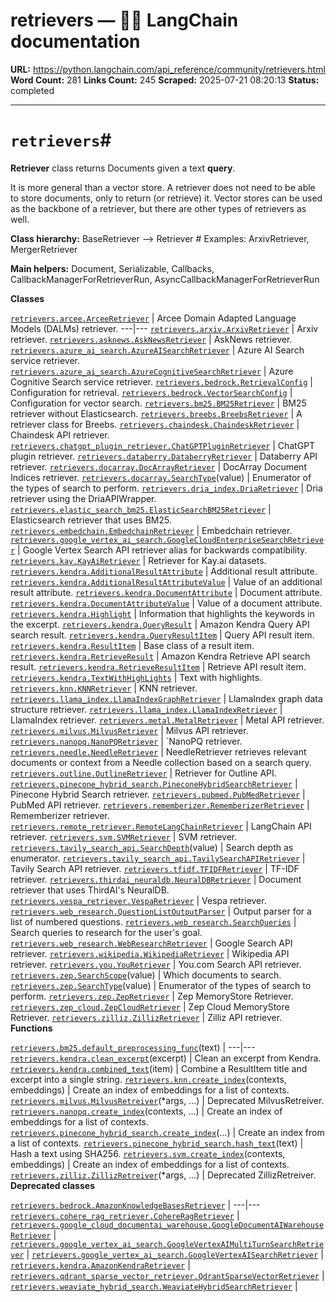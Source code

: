 # retrievers — 🦜🔗 LangChain  documentation

**URL:** https://python.langchain.com/api_reference/community/retrievers.html
**Word Count:** 281
**Links Count:** 245
**Scraped:** 2025-07-21 08:20:13
**Status:** completed

---

# `retrievers`\#

**Retriever** class returns Documents given a text **query**.

It is more general than a vector store. A retriever does not need to be able to store documents, only to return \(or retrieve\) it. Vector stores can be used as the backbone of a retriever, but there are other types of retrievers as well.

**Class hierarchy:**               BaseRetriever --> <name>Retriever  # Examples: ArxivRetriever, MergerRetriever     

**Main helpers:**               Document, Serializable, Callbacks,     CallbackManagerForRetrieverRun, AsyncCallbackManagerForRetrieverRun     

**Classes**

[`retrievers.arcee.ArceeRetriever`](https://python.langchain.com/api_reference/community/retrievers/langchain_community.retrievers.arcee.ArceeRetriever.html#langchain_community.retrievers.arcee.ArceeRetriever "langchain_community.retrievers.arcee.ArceeRetriever") | Arcee Domain Adapted Language Models \(DALMs\) retriever.   ---|---   [`retrievers.arxiv.ArxivRetriever`](https://python.langchain.com/api_reference/community/retrievers/langchain_community.retrievers.arxiv.ArxivRetriever.html#langchain_community.retrievers.arxiv.ArxivRetriever "langchain_community.retrievers.arxiv.ArxivRetriever") | Arxiv retriever.   [`retrievers.asknews.AskNewsRetriever`](https://python.langchain.com/api_reference/community/retrievers/langchain_community.retrievers.asknews.AskNewsRetriever.html#langchain_community.retrievers.asknews.AskNewsRetriever "langchain_community.retrievers.asknews.AskNewsRetriever") | AskNews retriever.   [`retrievers.azure_ai_search.AzureAISearchRetriever`](https://python.langchain.com/api_reference/community/retrievers/langchain_community.retrievers.azure_ai_search.AzureAISearchRetriever.html#langchain_community.retrievers.azure_ai_search.AzureAISearchRetriever "langchain_community.retrievers.azure_ai_search.AzureAISearchRetriever") | Azure AI Search service retriever.   [`retrievers.azure_ai_search.AzureCognitiveSearchRetriever`](https://python.langchain.com/api_reference/community/retrievers/langchain_community.retrievers.azure_ai_search.AzureCognitiveSearchRetriever.html#langchain_community.retrievers.azure_ai_search.AzureCognitiveSearchRetriever "langchain_community.retrievers.azure_ai_search.AzureCognitiveSearchRetriever") | Azure Cognitive Search service retriever.   [`retrievers.bedrock.RetrievalConfig`](https://python.langchain.com/api_reference/community/retrievers/langchain_community.retrievers.bedrock.RetrievalConfig.html#langchain_community.retrievers.bedrock.RetrievalConfig "langchain_community.retrievers.bedrock.RetrievalConfig") | Configuration for retrieval.   [`retrievers.bedrock.VectorSearchConfig`](https://python.langchain.com/api_reference/community/retrievers/langchain_community.retrievers.bedrock.VectorSearchConfig.html#langchain_community.retrievers.bedrock.VectorSearchConfig "langchain_community.retrievers.bedrock.VectorSearchConfig") | Configuration for vector search.   [`retrievers.bm25.BM25Retriever`](https://python.langchain.com/api_reference/community/retrievers/langchain_community.retrievers.bm25.BM25Retriever.html#langchain_community.retrievers.bm25.BM25Retriever "langchain_community.retrievers.bm25.BM25Retriever") | BM25 retriever without Elasticsearch.   [`retrievers.breebs.BreebsRetriever`](https://python.langchain.com/api_reference/community/retrievers/langchain_community.retrievers.breebs.BreebsRetriever.html#langchain_community.retrievers.breebs.BreebsRetriever "langchain_community.retrievers.breebs.BreebsRetriever") | A retriever class for Breebs.   [`retrievers.chaindesk.ChaindeskRetriever`](https://python.langchain.com/api_reference/community/retrievers/langchain_community.retrievers.chaindesk.ChaindeskRetriever.html#langchain_community.retrievers.chaindesk.ChaindeskRetriever "langchain_community.retrievers.chaindesk.ChaindeskRetriever") | Chaindesk API retriever.   [`retrievers.chatgpt_plugin_retriever.ChatGPTPluginRetriever`](https://python.langchain.com/api_reference/community/retrievers/langchain_community.retrievers.chatgpt_plugin_retriever.ChatGPTPluginRetriever.html#langchain_community.retrievers.chatgpt_plugin_retriever.ChatGPTPluginRetriever "langchain_community.retrievers.chatgpt_plugin_retriever.ChatGPTPluginRetriever") | ChatGPT plugin retriever.   [`retrievers.databerry.DataberryRetriever`](https://python.langchain.com/api_reference/community/retrievers/langchain_community.retrievers.databerry.DataberryRetriever.html#langchain_community.retrievers.databerry.DataberryRetriever "langchain_community.retrievers.databerry.DataberryRetriever") | Databerry API retriever.   [`retrievers.docarray.DocArrayRetriever`](https://python.langchain.com/api_reference/community/retrievers/langchain_community.retrievers.docarray.DocArrayRetriever.html#langchain_community.retrievers.docarray.DocArrayRetriever "langchain_community.retrievers.docarray.DocArrayRetriever") | DocArray Document Indices retriever.   [`retrievers.docarray.SearchType`](https://python.langchain.com/api_reference/community/retrievers/langchain_community.retrievers.docarray.SearchType.html#langchain_community.retrievers.docarray.SearchType "langchain_community.retrievers.docarray.SearchType")\(value\) | Enumerator of the types of search to perform.   [`retrievers.dria_index.DriaRetriever`](https://python.langchain.com/api_reference/community/retrievers/langchain_community.retrievers.dria_index.DriaRetriever.html#langchain_community.retrievers.dria_index.DriaRetriever "langchain_community.retrievers.dria_index.DriaRetriever") | Dria retriever using the DriaAPIWrapper.   [`retrievers.elastic_search_bm25.ElasticSearchBM25Retriever`](https://python.langchain.com/api_reference/community/retrievers/langchain_community.retrievers.elastic_search_bm25.ElasticSearchBM25Retriever.html#langchain_community.retrievers.elastic_search_bm25.ElasticSearchBM25Retriever "langchain_community.retrievers.elastic_search_bm25.ElasticSearchBM25Retriever") | Elasticsearch retriever that uses BM25.   [`retrievers.embedchain.EmbedchainRetriever`](https://python.langchain.com/api_reference/community/retrievers/langchain_community.retrievers.embedchain.EmbedchainRetriever.html#langchain_community.retrievers.embedchain.EmbedchainRetriever "langchain_community.retrievers.embedchain.EmbedchainRetriever") | Embedchain retriever.   [`retrievers.google_vertex_ai_search.GoogleCloudEnterpriseSearchRetriever`](https://python.langchain.com/api_reference/community/retrievers/langchain_community.retrievers.google_vertex_ai_search.GoogleCloudEnterpriseSearchRetriever.html#langchain_community.retrievers.google_vertex_ai_search.GoogleCloudEnterpriseSearchRetriever "langchain_community.retrievers.google_vertex_ai_search.GoogleCloudEnterpriseSearchRetriever") | Google Vertex Search API retriever alias for backwards compatibility.   [`retrievers.kay.KayAiRetriever`](https://python.langchain.com/api_reference/community/retrievers/langchain_community.retrievers.kay.KayAiRetriever.html#langchain_community.retrievers.kay.KayAiRetriever "langchain_community.retrievers.kay.KayAiRetriever") | Retriever for Kay.ai datasets.   [`retrievers.kendra.AdditionalResultAttribute`](https://python.langchain.com/api_reference/community/retrievers/langchain_community.retrievers.kendra.AdditionalResultAttribute.html#langchain_community.retrievers.kendra.AdditionalResultAttribute "langchain_community.retrievers.kendra.AdditionalResultAttribute") | Additional result attribute.   [`retrievers.kendra.AdditionalResultAttributeValue`](https://python.langchain.com/api_reference/community/retrievers/langchain_community.retrievers.kendra.AdditionalResultAttributeValue.html#langchain_community.retrievers.kendra.AdditionalResultAttributeValue "langchain_community.retrievers.kendra.AdditionalResultAttributeValue") | Value of an additional result attribute.   [`retrievers.kendra.DocumentAttribute`](https://python.langchain.com/api_reference/community/retrievers/langchain_community.retrievers.kendra.DocumentAttribute.html#langchain_community.retrievers.kendra.DocumentAttribute "langchain_community.retrievers.kendra.DocumentAttribute") | Document attribute.   [`retrievers.kendra.DocumentAttributeValue`](https://python.langchain.com/api_reference/community/retrievers/langchain_community.retrievers.kendra.DocumentAttributeValue.html#langchain_community.retrievers.kendra.DocumentAttributeValue "langchain_community.retrievers.kendra.DocumentAttributeValue") | Value of a document attribute.   [`retrievers.kendra.Highlight`](https://python.langchain.com/api_reference/community/retrievers/langchain_community.retrievers.kendra.Highlight.html#langchain_community.retrievers.kendra.Highlight "langchain_community.retrievers.kendra.Highlight") | Information that highlights the keywords in the excerpt.   [`retrievers.kendra.QueryResult`](https://python.langchain.com/api_reference/community/retrievers/langchain_community.retrievers.kendra.QueryResult.html#langchain_community.retrievers.kendra.QueryResult "langchain_community.retrievers.kendra.QueryResult") | Amazon Kendra Query API search result.   [`retrievers.kendra.QueryResultItem`](https://python.langchain.com/api_reference/community/retrievers/langchain_community.retrievers.kendra.QueryResultItem.html#langchain_community.retrievers.kendra.QueryResultItem "langchain_community.retrievers.kendra.QueryResultItem") | Query API result item.   [`retrievers.kendra.ResultItem`](https://python.langchain.com/api_reference/community/retrievers/langchain_community.retrievers.kendra.ResultItem.html#langchain_community.retrievers.kendra.ResultItem "langchain_community.retrievers.kendra.ResultItem") | Base class of a result item.   [`retrievers.kendra.RetrieveResult`](https://python.langchain.com/api_reference/community/retrievers/langchain_community.retrievers.kendra.RetrieveResult.html#langchain_community.retrievers.kendra.RetrieveResult "langchain_community.retrievers.kendra.RetrieveResult") | Amazon Kendra Retrieve API search result.   [`retrievers.kendra.RetrieveResultItem`](https://python.langchain.com/api_reference/community/retrievers/langchain_community.retrievers.kendra.RetrieveResultItem.html#langchain_community.retrievers.kendra.RetrieveResultItem "langchain_community.retrievers.kendra.RetrieveResultItem") | Retrieve API result item.   [`retrievers.kendra.TextWithHighLights`](https://python.langchain.com/api_reference/community/retrievers/langchain_community.retrievers.kendra.TextWithHighLights.html#langchain_community.retrievers.kendra.TextWithHighLights "langchain_community.retrievers.kendra.TextWithHighLights") | Text with highlights.   [`retrievers.knn.KNNRetriever`](https://python.langchain.com/api_reference/community/retrievers/langchain_community.retrievers.knn.KNNRetriever.html#langchain_community.retrievers.knn.KNNRetriever "langchain_community.retrievers.knn.KNNRetriever") | KNN retriever.   [`retrievers.llama_index.LlamaIndexGraphRetriever`](https://python.langchain.com/api_reference/community/retrievers/langchain_community.retrievers.llama_index.LlamaIndexGraphRetriever.html#langchain_community.retrievers.llama_index.LlamaIndexGraphRetriever "langchain_community.retrievers.llama_index.LlamaIndexGraphRetriever") | LlamaIndex graph data structure retriever.   [`retrievers.llama_index.LlamaIndexRetriever`](https://python.langchain.com/api_reference/community/retrievers/langchain_community.retrievers.llama_index.LlamaIndexRetriever.html#langchain_community.retrievers.llama_index.LlamaIndexRetriever "langchain_community.retrievers.llama_index.LlamaIndexRetriever") | LlamaIndex retriever.   [`retrievers.metal.MetalRetriever`](https://python.langchain.com/api_reference/community/retrievers/langchain_community.retrievers.metal.MetalRetriever.html#langchain_community.retrievers.metal.MetalRetriever "langchain_community.retrievers.metal.MetalRetriever") | Metal API retriever.   [`retrievers.milvus.MilvusRetriever`](https://python.langchain.com/api_reference/community/retrievers/langchain_community.retrievers.milvus.MilvusRetriever.html#langchain_community.retrievers.milvus.MilvusRetriever "langchain_community.retrievers.milvus.MilvusRetriever") | Milvus API retriever.   [`retrievers.nanopq.NanoPQRetriever`](https://python.langchain.com/api_reference/community/retrievers/langchain_community.retrievers.nanopq.NanoPQRetriever.html#langchain_community.retrievers.nanopq.NanoPQRetriever "langchain_community.retrievers.nanopq.NanoPQRetriever") | \`NanoPQ retriever.   [`retrievers.needle.NeedleRetriever`](https://python.langchain.com/api_reference/community/retrievers/langchain_community.retrievers.needle.NeedleRetriever.html#langchain_community.retrievers.needle.NeedleRetriever "langchain_community.retrievers.needle.NeedleRetriever") | NeedleRetriever retrieves relevant documents or context from a Needle collection based on a search query.   [`retrievers.outline.OutlineRetriever`](https://python.langchain.com/api_reference/community/retrievers/langchain_community.retrievers.outline.OutlineRetriever.html#langchain_community.retrievers.outline.OutlineRetriever "langchain_community.retrievers.outline.OutlineRetriever") | Retriever for Outline API.   [`retrievers.pinecone_hybrid_search.PineconeHybridSearchRetriever`](https://python.langchain.com/api_reference/community/retrievers/langchain_community.retrievers.pinecone_hybrid_search.PineconeHybridSearchRetriever.html#langchain_community.retrievers.pinecone_hybrid_search.PineconeHybridSearchRetriever "langchain_community.retrievers.pinecone_hybrid_search.PineconeHybridSearchRetriever") | Pinecone Hybrid Search retriever.   [`retrievers.pubmed.PubMedRetriever`](https://python.langchain.com/api_reference/community/retrievers/langchain_community.retrievers.pubmed.PubMedRetriever.html#langchain_community.retrievers.pubmed.PubMedRetriever "langchain_community.retrievers.pubmed.PubMedRetriever") | PubMed API retriever.   [`retrievers.rememberizer.RememberizerRetriever`](https://python.langchain.com/api_reference/community/retrievers/langchain_community.retrievers.rememberizer.RememberizerRetriever.html#langchain_community.retrievers.rememberizer.RememberizerRetriever "langchain_community.retrievers.rememberizer.RememberizerRetriever") | Rememberizer retriever.   [`retrievers.remote_retriever.RemoteLangChainRetriever`](https://python.langchain.com/api_reference/community/retrievers/langchain_community.retrievers.remote_retriever.RemoteLangChainRetriever.html#langchain_community.retrievers.remote_retriever.RemoteLangChainRetriever "langchain_community.retrievers.remote_retriever.RemoteLangChainRetriever") | LangChain API retriever.   [`retrievers.svm.SVMRetriever`](https://python.langchain.com/api_reference/community/retrievers/langchain_community.retrievers.svm.SVMRetriever.html#langchain_community.retrievers.svm.SVMRetriever "langchain_community.retrievers.svm.SVMRetriever") | SVM retriever.   [`retrievers.tavily_search_api.SearchDepth`](https://python.langchain.com/api_reference/community/retrievers/langchain_community.retrievers.tavily_search_api.SearchDepth.html#langchain_community.retrievers.tavily_search_api.SearchDepth "langchain_community.retrievers.tavily_search_api.SearchDepth")\(value\) | Search depth as enumerator.   [`retrievers.tavily_search_api.TavilySearchAPIRetriever`](https://python.langchain.com/api_reference/community/retrievers/langchain_community.retrievers.tavily_search_api.TavilySearchAPIRetriever.html#langchain_community.retrievers.tavily_search_api.TavilySearchAPIRetriever "langchain_community.retrievers.tavily_search_api.TavilySearchAPIRetriever") | Tavily Search API retriever.   [`retrievers.tfidf.TFIDFRetriever`](https://python.langchain.com/api_reference/community/retrievers/langchain_community.retrievers.tfidf.TFIDFRetriever.html#langchain_community.retrievers.tfidf.TFIDFRetriever "langchain_community.retrievers.tfidf.TFIDFRetriever") | TF-IDF retriever.   [`retrievers.thirdai_neuraldb.NeuralDBRetriever`](https://python.langchain.com/api_reference/community/retrievers/langchain_community.retrievers.thirdai_neuraldb.NeuralDBRetriever.html#langchain_community.retrievers.thirdai_neuraldb.NeuralDBRetriever "langchain_community.retrievers.thirdai_neuraldb.NeuralDBRetriever") | Document retriever that uses ThirdAI's NeuralDB.   [`retrievers.vespa_retriever.VespaRetriever`](https://python.langchain.com/api_reference/community/retrievers/langchain_community.retrievers.vespa_retriever.VespaRetriever.html#langchain_community.retrievers.vespa_retriever.VespaRetriever "langchain_community.retrievers.vespa_retriever.VespaRetriever") | Vespa retriever.   [`retrievers.web_research.QuestionListOutputParser`](https://python.langchain.com/api_reference/community/retrievers/langchain_community.retrievers.web_research.QuestionListOutputParser.html#langchain_community.retrievers.web_research.QuestionListOutputParser "langchain_community.retrievers.web_research.QuestionListOutputParser") | Output parser for a list of numbered questions.   [`retrievers.web_research.SearchQueries`](https://python.langchain.com/api_reference/community/retrievers/langchain_community.retrievers.web_research.SearchQueries.html#langchain_community.retrievers.web_research.SearchQueries "langchain_community.retrievers.web_research.SearchQueries") | Search queries to research for the user's goal.   [`retrievers.web_research.WebResearchRetriever`](https://python.langchain.com/api_reference/community/retrievers/langchain_community.retrievers.web_research.WebResearchRetriever.html#langchain_community.retrievers.web_research.WebResearchRetriever "langchain_community.retrievers.web_research.WebResearchRetriever") | Google Search API retriever.   [`retrievers.wikipedia.WikipediaRetriever`](https://python.langchain.com/api_reference/community/retrievers/langchain_community.retrievers.wikipedia.WikipediaRetriever.html#langchain_community.retrievers.wikipedia.WikipediaRetriever "langchain_community.retrievers.wikipedia.WikipediaRetriever") | Wikipedia API retriever.   [`retrievers.you.YouRetriever`](https://python.langchain.com/api_reference/community/retrievers/langchain_community.retrievers.you.YouRetriever.html#langchain_community.retrievers.you.YouRetriever "langchain_community.retrievers.you.YouRetriever") | You.com Search API retriever.   [`retrievers.zep.SearchScope`](https://python.langchain.com/api_reference/community/retrievers/langchain_community.retrievers.zep.SearchScope.html#langchain_community.retrievers.zep.SearchScope "langchain_community.retrievers.zep.SearchScope")\(value\) | Which documents to search.   [`retrievers.zep.SearchType`](https://python.langchain.com/api_reference/community/retrievers/langchain_community.retrievers.zep.SearchType.html#langchain_community.retrievers.zep.SearchType "langchain_community.retrievers.zep.SearchType")\(value\) | Enumerator of the types of search to perform.   [`retrievers.zep.ZepRetriever`](https://python.langchain.com/api_reference/community/retrievers/langchain_community.retrievers.zep.ZepRetriever.html#langchain_community.retrievers.zep.ZepRetriever "langchain_community.retrievers.zep.ZepRetriever") | Zep MemoryStore Retriever.   [`retrievers.zep_cloud.ZepCloudRetriever`](https://python.langchain.com/api_reference/community/retrievers/langchain_community.retrievers.zep_cloud.ZepCloudRetriever.html#langchain_community.retrievers.zep_cloud.ZepCloudRetriever "langchain_community.retrievers.zep_cloud.ZepCloudRetriever") | Zep Cloud MemoryStore Retriever.   [`retrievers.zilliz.ZillizRetriever`](https://python.langchain.com/api_reference/community/retrievers/langchain_community.retrievers.zilliz.ZillizRetriever.html#langchain_community.retrievers.zilliz.ZillizRetriever "langchain_community.retrievers.zilliz.ZillizRetriever") | Zilliz API retriever.      **Functions**

[`retrievers.bm25.default_preprocessing_func`](https://python.langchain.com/api_reference/community/retrievers/langchain_community.retrievers.bm25.default_preprocessing_func.html#langchain_community.retrievers.bm25.default_preprocessing_func "langchain_community.retrievers.bm25.default_preprocessing_func")\(text\) |    ---|---   [`retrievers.kendra.clean_excerpt`](https://python.langchain.com/api_reference/community/retrievers/langchain_community.retrievers.kendra.clean_excerpt.html#langchain_community.retrievers.kendra.clean_excerpt "langchain_community.retrievers.kendra.clean_excerpt")\(excerpt\) | Clean an excerpt from Kendra.   [`retrievers.kendra.combined_text`](https://python.langchain.com/api_reference/community/retrievers/langchain_community.retrievers.kendra.combined_text.html#langchain_community.retrievers.kendra.combined_text "langchain_community.retrievers.kendra.combined_text")\(item\) | Combine a ResultItem title and excerpt into a single string.   [`retrievers.knn.create_index`](https://python.langchain.com/api_reference/community/retrievers/langchain_community.retrievers.knn.create_index.html#langchain_community.retrievers.knn.create_index "langchain_community.retrievers.knn.create_index")\(contexts, embeddings\) | Create an index of embeddings for a list of contexts.   [`retrievers.milvus.MilvusRetreiver`](https://python.langchain.com/api_reference/community/retrievers/langchain_community.retrievers.milvus.MilvusRetreiver.html#langchain_community.retrievers.milvus.MilvusRetreiver "langchain_community.retrievers.milvus.MilvusRetreiver")\(\*args, ...\) | Deprecated MilvusRetreiver.   [`retrievers.nanopq.create_index`](https://python.langchain.com/api_reference/community/retrievers/langchain_community.retrievers.nanopq.create_index.html#langchain_community.retrievers.nanopq.create_index "langchain_community.retrievers.nanopq.create_index")\(contexts, ...\) | Create an index of embeddings for a list of contexts.   [`retrievers.pinecone_hybrid_search.create_index`](https://python.langchain.com/api_reference/community/retrievers/langchain_community.retrievers.pinecone_hybrid_search.create_index.html#langchain_community.retrievers.pinecone_hybrid_search.create_index "langchain_community.retrievers.pinecone_hybrid_search.create_index")\(...\) | Create an index from a list of contexts.   [`retrievers.pinecone_hybrid_search.hash_text`](https://python.langchain.com/api_reference/community/retrievers/langchain_community.retrievers.pinecone_hybrid_search.hash_text.html#langchain_community.retrievers.pinecone_hybrid_search.hash_text "langchain_community.retrievers.pinecone_hybrid_search.hash_text")\(text\) | Hash a text using SHA256.   [`retrievers.svm.create_index`](https://python.langchain.com/api_reference/community/retrievers/langchain_community.retrievers.svm.create_index.html#langchain_community.retrievers.svm.create_index "langchain_community.retrievers.svm.create_index")\(contexts, embeddings\) | Create an index of embeddings for a list of contexts.   [`retrievers.zilliz.ZillizRetreiver`](https://python.langchain.com/api_reference/community/retrievers/langchain_community.retrievers.zilliz.ZillizRetreiver.html#langchain_community.retrievers.zilliz.ZillizRetreiver "langchain_community.retrievers.zilliz.ZillizRetreiver")\(\*args, ...\) | Deprecated ZillizRetreiver.      **Deprecated classes**

[`retrievers.bedrock.AmazonKnowledgeBasesRetriever`](https://python.langchain.com/api_reference/community/retrievers/langchain_community.retrievers.bedrock.AmazonKnowledgeBasesRetriever.html#langchain_community.retrievers.bedrock.AmazonKnowledgeBasesRetriever "langchain_community.retrievers.bedrock.AmazonKnowledgeBasesRetriever") |    ---|---   [`retrievers.cohere_rag_retriever.CohereRagRetriever`](https://python.langchain.com/api_reference/community/retrievers/langchain_community.retrievers.cohere_rag_retriever.CohereRagRetriever.html#langchain_community.retrievers.cohere_rag_retriever.CohereRagRetriever "langchain_community.retrievers.cohere_rag_retriever.CohereRagRetriever") |    [`retrievers.google_cloud_documentai_warehouse.GoogleDocumentAIWarehouseRetriever`](https://python.langchain.com/api_reference/community/retrievers/langchain_community.retrievers.google_cloud_documentai_warehouse.GoogleDocumentAIWarehouseRetriever.html#langchain_community.retrievers.google_cloud_documentai_warehouse.GoogleDocumentAIWarehouseRetriever "langchain_community.retrievers.google_cloud_documentai_warehouse.GoogleDocumentAIWarehouseRetriever") |    [`retrievers.google_vertex_ai_search.GoogleVertexAIMultiTurnSearchRetriever`](https://python.langchain.com/api_reference/community/retrievers/langchain_community.retrievers.google_vertex_ai_search.GoogleVertexAIMultiTurnSearchRetriever.html#langchain_community.retrievers.google_vertex_ai_search.GoogleVertexAIMultiTurnSearchRetriever "langchain_community.retrievers.google_vertex_ai_search.GoogleVertexAIMultiTurnSearchRetriever") |    [`retrievers.google_vertex_ai_search.GoogleVertexAISearchRetriever`](https://python.langchain.com/api_reference/community/retrievers/langchain_community.retrievers.google_vertex_ai_search.GoogleVertexAISearchRetriever.html#langchain_community.retrievers.google_vertex_ai_search.GoogleVertexAISearchRetriever "langchain_community.retrievers.google_vertex_ai_search.GoogleVertexAISearchRetriever") |    [`retrievers.kendra.AmazonKendraRetriever`](https://python.langchain.com/api_reference/community/retrievers/langchain_community.retrievers.kendra.AmazonKendraRetriever.html#langchain_community.retrievers.kendra.AmazonKendraRetriever "langchain_community.retrievers.kendra.AmazonKendraRetriever") |    [`retrievers.qdrant_sparse_vector_retriever.QdrantSparseVectorRetriever`](https://python.langchain.com/api_reference/community/retrievers/langchain_community.retrievers.qdrant_sparse_vector_retriever.QdrantSparseVectorRetriever.html#langchain_community.retrievers.qdrant_sparse_vector_retriever.QdrantSparseVectorRetriever "langchain_community.retrievers.qdrant_sparse_vector_retriever.QdrantSparseVectorRetriever") |    [`retrievers.weaviate_hybrid_search.WeaviateHybridSearchRetriever`](https://python.langchain.com/api_reference/community/retrievers/langchain_community.retrievers.weaviate_hybrid_search.WeaviateHybridSearchRetriever.html#langchain_community.retrievers.weaviate_hybrid_search.WeaviateHybridSearchRetriever "langchain_community.retrievers.weaviate_hybrid_search.WeaviateHybridSearchRetriever") |